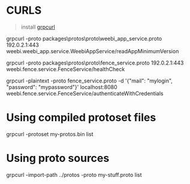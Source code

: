 # CURLS
> install [grpcurl](https://github.com/fullstorydev/grpcurl)

grpcurl -proto packages\protos\proto\weebi_app_service.proto 192.0.2.1:443 weebi.weebi_app.service.WeebiAppService/readAppMinimumVersion

grpcurl -proto packages\protos\proto\fence_service.proto 192.0.2.1:443 weebi.fence.service.FenceService/healthCheck

grpcurl -plaintext -proto fence_service.proto -d '{\"mail\": \"mylogin\", \"password\": \"mypassword\"}' localhost:8080 weebi.fence.service.FenceService/authenticateWithCredentials


# Using compiled protoset files
grpcurl -protoset my-protos.bin list

# Using proto sources
grpcurl -import-path ../protos -proto my-stuff.proto list
